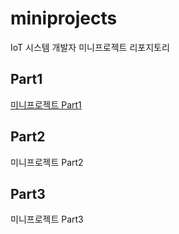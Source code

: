 # miniprojects
IoT 시스템 개발자 미니프로젝트 리포지토리

## Part1
[미니프로젝트 Part1](https://github.com/hugoMGSung/miniprojects/tree/main/part1)

## Part2
미니프로젝트 Part2

## Part3
미니프로젝트 Part3


